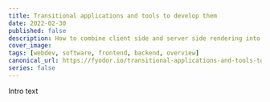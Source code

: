 ```yaml
---
title: Transitional applications and tools to develop them
date: 2022-02-30
published: false
description: How to combine client side and server side rendering into a transitional app using different frameworks and tools
cover_image:
tags: [webdev, software, frontend, backend, overview]
canonical_url: https://fyodor.io/transitional-applications-and-tools-to-develop-them/
series: false
---
```


Intro text